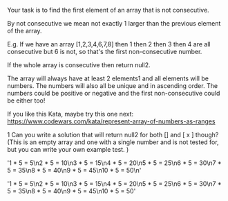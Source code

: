 Your task is to find the first element of an array that is not consecutive.

By not consecutive we mean not exactly 1 larger than the previous element of the array.

E.g. If we have an array [1,2,3,4,6,7,8] then 1 then 2 then 3 then 4 are all consecutive but 6 is not, so that's the first non-consecutive number.

If the whole array is consecutive then return null2.

The array will always have at least 2 elements1 and all elements will be numbers. The numbers will also all be unique and in ascending order. The numbers could be positive or negative and the first non-consecutive could be either too!

If you like this Kata, maybe try this one next: https://www.codewars.com/kata/represent-array-of-numbers-as-ranges

1 Can you write a solution that will return null2 for both [] and [ x ] though? (This is an empty array and one with a single number and is not tested for, but you can write your own example test. )

'1 * 5 = 5\n2 * 5 = 10\n3 * 5 = 15\n4 * 5 = 20\n5 * 5 = 25\n6 * 5 = 30\n7 * 5 = 35\n8 * 5 = 40\n9 * 5 = 45\n10 * 5 = 50\n'

'1 * 5 = 5\n2 * 5 = 10\n3 * 5 = 15\n4 * 5 = 20\n5 * 5 = 25\n6 * 5 = 30\n7 * 5 = 35\n8 * 5 = 40\n9 * 5 = 45\n10 * 5 = 50'